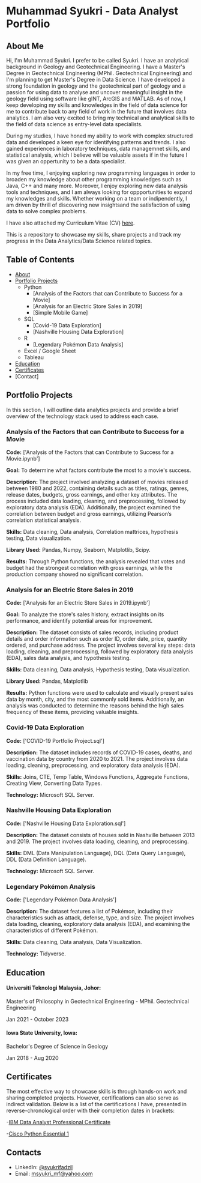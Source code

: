 # Muhammad Syukri - Data Analyst Portfolio
## About Me
Hi, I'm Muhammad Syukri. I prefer to be called Syukri. I have an analytical background in Geology and Geotechnical Engineering. I have a Master's Degree in Geotechnical Engineering (MPhil. Geotechnical Engineering) and I'm planning to get Master's Degree in Data Science. I have developed a strong foundation in geology and the geotechnical part of geology and a passion for using data to analyse and uncover meaningful insight in the geology field using software like gINT, ArcGIS and MATLAB. As of now, I keep developing my skills and knowledges in the field of data science for me to contribute back to any field of work in the future that involves data analytics. I am also very excited to bring my technical and analytical skills to the field of data science as entry-level data specialists.

During my studies, I have honed my ability to work with complex structured data and developed a keen eye for identifying patterns and trends. I also gained experiences in laboratory techniques, data managemnet skills, and statistical analysis, which I believe will be valuable assets if in the future I was given an oppertunity to be a data specialist.

In my free time, I enjoying exploring new programming languages in order to broaden my knowledge about other programming knowledges such as Java, C++ and many more. Moreover, I enjoy exploring new data analysis tools and techniques, and I am always looking for oppportunities to expand my knowledges and skills. Whether working on a team or indipendently, I am driven by thrill of discovering new insightsand the satisfaction of using data to solve complex problems.

I have also attached my Curriculum Vitae (CV) [here](https://github.com/syukrifadzil/Data-Analyst-Portfolio/blob/main/Syukri%20Fadzil%20CV.pdf).

This is a repository to showcase my skills, share projects and track my progress in the Data Analytics/Data Science related topics.

## Table of Contents
- [About](https://github.com/syukrifadzil/Data-Analyst-Portfolio/blob/main/README.md#about-me)
- [Portfolio Projects](https://github.com/syukrifadzil/Data-Analyst-Portfolio/blob/main/README.md#portfolio-projects)
  - Python
    - [Analysis of the Factors that can Contribute to Success for a Movie]
    - [Analysis for an Electric Store Sales in 2019]
    - [Simple Mobile Game]
  - SQL
    - [Covid-19 Data Exploration]
    - [Nashville Housing Data Exploration]
  - R
    - [Legendary Pokémon Data Analysis]
  - Excel / Google Sheet
  - Tableau
- [Education](https://github.com/syukrifadzil/Data-Analyst-Portfolio/blob/main/README.md#education)
- [Certificates](https://github.com/syukrifadzil/Data-Analyst-Portfolio/blob/main/README.md#certificates)
- [Contact]

## Portfolio Projects
In this section, I will outline data analytics projects and provide a brief overview of the technology stack used to address each case.

### Analysis of the Factors that can Contribute to Success for a Movie
**Code:** ['Analysis of the Factors that can Contribute to Success for a Movie.ipynb']

**Goal:** To determine what factors contribute the most to a movie's success.

**Description:** The project involved analyzing a dataset of movies released between 1980 and 2022, containing details such as titles, ratings, genres, release dates, budgets, gross earnings, and other key attributes. The process included data loading, cleaning, and preprocessing, followed by exploratory data analysis (EDA). Additionally, the project examined the correlation between budget and gross earnings, utilizing Pearson’s correlation statistical analysis.

**Skills:** Data cleaning, Data analysis, Correlation mattrices, hypothesis testing, Data visualization.

**Library Used:** Pandas, Numpy, Seaborn, Matplotlib, Scipy.

**Results:** Through Python functions, the analysis revealed that votes and budget had the strongest correlation with gross earnings, while the production company showed no significant correlation.

### Analysis for an Electric Store Sales in 2019
**Code:** ['Analysis for an Electric Store Sales in 2019.ipynb']

**Goal:** To analyze the store's sales history, extract insights on its performance, and identify potential areas for improvement.

**Description:** The dataset consists of sales records, including product details and order information such as order ID, order date, price, quantity ordered, and purchase address. The project involves several key steps: data loading, cleaning, and preprocessing, followed by exploratory data analysis (EDA), sales data analysis, and hypothesis testing.

**Skills:** Data cleaning, Data analysis, Hypothesis testing, Data visualization.

**Library Used:** Pandas, Matplotlib

**Results:** Python functions were used to calculate and visually present sales data by month, city, and the most commonly sold items. Additionally, an analysis was conducted to determine the reasons behind the high sales frequency of these items, providing valuable insights.



### Covid-19 Data Exploration
**Code:** ['COVID-19 Portfolio Project.sql']

**Description:** The dataset includes records of COVID-19 cases, deaths, and vaccination data by country from 2020 to 2021. The project involves data loading, cleaning, preprocessing, and exploratory data analysis (EDA).

**Skills:** Joins, CTE, Temp Table, Windows Functions, Aggregate Functions, Creating View, Converting Data Types.

**Technology:** Microsoft SQL Server.

### Nashville Housing Data Exploration
**Code:** ['Nashville Housing Data Exploration.sql']

**Description:** The dataset consists of houses sold in Nashville between 2013 and 2019. The project involves data loading, cleaning, and preprocessing.

**Skills:** DML (Data Manipulation Language), DQL (Data Query Language), DDL (Data Definition Language).

**Technology:** Microsoft SQL Server.



### Legendary Pokémon Analysis
**Code:** ['Legendary Pokémon Data Analysis']

**Description:** The dataset features a list of Pokémon, including their characteristics such as attack, defense, type, and size. The project involves data loading, cleaning, exploratory data analysis (EDA), and examining the characteristics of different Pokémon.

**Skills:** Data cleaning, Data analysis, Data Visualization.

**Technology:** Tidyverse.





## Education

#### Universiti Teknologi Malaysia, Johor:
Master's of Philosophy in Geotechnical Engineering - MPhil. Geotechnical Engineering

Jan 2021 - October 2023

#### Iowa State University, Iowa:
Bachelor's Degree of Science in Geology

Jan 2018 - Aug 2020

## Certificates
The most effective way to showcase skills is through hands-on work and sharing completed projects. However, certifications can also serve as indirect validation. Below is a list of the certifications I have, presented in reverse-chronological order with their completion dates in brackets:

-[IBM Data Analyst Professional Certificate](https://coursera.org/share/34d83e49664c886ce26994b35b93b9fb)

-[Cisco Python Essential 1](https://www.credly.com/badges/458f33a7-daa0-4485-99f2-879534505c10/public_url)


## Contacts
- LinkedIn: [@syukrifadzil](https://www.linkedin.com/in/syukrifadzil/)
- Email: msyukri_mf@yahoo.com
